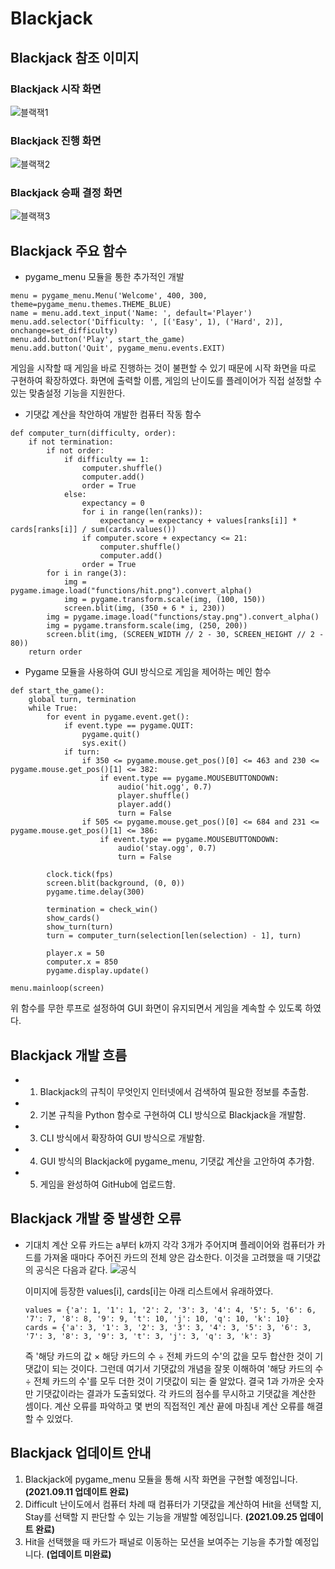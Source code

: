 # Blackjack

## Blackjack 참조 이미지

### Blackjack 시작 화면
![블랙잭1](https://user-images.githubusercontent.com/57312000/135707257-1c4f9282-5261-409c-a23e-730a5972abec.PNG)

### Blackjack 진행 화면
![블랙잭2](https://user-images.githubusercontent.com/57312000/135707259-c062cd59-6959-48db-ad79-c4d988d735d5.PNG)

### Blackjack 승패 결정 화면
![블랙잭3](https://user-images.githubusercontent.com/57312000/135707261-2f7244ba-1d51-4568-9b54-de2fad823f98.PNG)

## Blackjack 주요 함수

+ pygame_menu 모듈을 통한 추가적인 개발
```
menu = pygame_menu.Menu('Welcome', 400, 300, theme=pygame_menu.themes.THEME_BLUE)
name = menu.add.text_input('Name: ', default='Player')
menu.add.selector('Difficulty: ', [('Easy', 1), ('Hard', 2)], onchange=set_difficulty)
menu.add.button('Play', start_the_game)
menu.add.button('Quit', pygame_menu.events.EXIT)
```
게임을 시작할 때 게임을 바로 진행하는 것이 불편할 수 있기 때문에 시작 화면을 따로 구현하여 확장하였다. 화면에 출력할 이름, 게임의 난이도를 플레이어가 직접 설정할 수 있는 맞춤설정 기능을 지원한다.

+ 기댓값 계산을 착안하여 개발한 컴퓨터 작동 함수
```
def computer_turn(difficulty, order):
    if not termination:
        if not order:
            if difficulty == 1:
                computer.shuffle()
                computer.add()
                order = True
            else:
                expectancy = 0
                for i in range(len(ranks)):
                    expectancy = expectancy + values[ranks[i]] * cards[ranks[i]] / sum(cards.values())
                if computer.score + expectancy <= 21:
                    computer.shuffle()
                    computer.add()
                order = True
        for i in range(3):
            img = pygame.image.load("functions/hit.png").convert_alpha()
            img = pygame.transform.scale(img, (100, 150))
            screen.blit(img, (350 + 6 * i, 230))
        img = pygame.image.load("functions/stay.png").convert_alpha()
        img = pygame.transform.scale(img, (250, 200))
        screen.blit(img, (SCREEN_WIDTH // 2 - 30, SCREEN_HEIGHT // 2 - 80))
    return order
```

+ Pygame 모듈을 사용하여 GUI 방식으로 게임을 제어하는 메인 함수
```
def start_the_game():
    global turn, termination
    while True:
        for event in pygame.event.get():
            if event.type == pygame.QUIT:
                pygame.quit()
                sys.exit()
            if turn:
                if 350 <= pygame.mouse.get_pos()[0] <= 463 and 230 <= pygame.mouse.get_pos()[1] <= 382:
                    if event.type == pygame.MOUSEBUTTONDOWN:
                        audio('hit.ogg', 0.7)
                        player.shuffle()
                        player.add()
                        turn = False
                if 505 <= pygame.mouse.get_pos()[0] <= 684 and 231 <= pygame.mouse.get_pos()[1] <= 386:
                    if event.type == pygame.MOUSEBUTTONDOWN:
                        audio('stay.ogg', 0.7)
                        turn = False

        clock.tick(fps)
        screen.blit(background, (0, 0))
        pygame.time.delay(300)

        termination = check_win()
        show_cards()
        show_turn(turn)
        turn = computer_turn(selection[len(selection) - 1], turn)

        player.x = 50
        computer.x = 850
        pygame.display.update()
        
menu.mainloop(screen)
```
위 함수를 무한 루프로 설정하여 GUI 화면이 유지되면서 게임을 계속할 수 있도록 하였다.

## Blackjack 개발 흐름

  + 1. Blackjack의 규칙이 무엇인지 인터넷에서 검색하여 필요한 정보를 추출함.
  + 2. 기본 규칙을 Python 함수로 구현하여 CLI 방식으로 Blackjack을 개발함.
  + 3. CLI 방식에서 확장하여 GUI 방식으로 개발함.
  + 4. GUI 방식의 Blackjack에 pygame_menu, 기댓값 계산을 고안하여 추가함.
  + 5. 게임을 완성하여 GitHub에 업로드함.

## Blackjack 개발 중 발생한 오류

  + 기대치 계산 오류
    카드는 a부터 k까지 각각 3개가 주어지며 플레이어와 컴퓨터가 카드를 가져올 때마다 주어진 카드의 전체 양은 감소한다. 이것을 고려했을 때 기댓값의 공식은 다음과 같다.
    ![공식](https://user-images.githubusercontent.com/57312000/135707659-58eaec5a-7c47-4c48-9138-726c72f26374.PNG)
    
    이미지에 등장한 values[i], cards[i]는 아래 리스트에서 유래하였다.
    ```
    values = {'a': 1, '1': 1, '2': 2, '3': 3, '4': 4, '5': 5, '6': 6, '7': 7, '8': 8, '9': 9, 't': 10, 'j': 10, 'q': 10, 'k': 10}
    cards = {'a': 3, '1': 3, '2': 3, '3': 3, '4': 3, '5': 3, '6': 3, '7': 3, '8': 3, '9': 3, 't': 3, 'j': 3, 'q': 3, 'k': 3}
    ```
    즉 '해당 카드의 값 × 해당 카드의 수 ÷ 전체 카드의 수'의 값을 모두 합산한 것이 기댓값이 되는 것이다. 그런데 여기서 기댓값의 개념을 잘못 이해하여 '해당 카드의 수 ÷ 전체 카드의 수'를 모두 더한 것이 기댓값이 되는 줄 알았다. 결국 1과 가까운 숫자만 기댓값이라는 결과가 도출되었다. 각 카드의 점수를 무시하고 기댓값을 계산한 셈이다. 계산 오류를 파악하고 몇 번의 직접적인       계산 끝에 마침내 계산 오류를 해결할 수 있었다.

## Blackjack 업데이트 안내
  
  1. Blackjack에 pygame_menu 모듈을 통해 시작 화면을 구현할 예정입니다. **(2021.09.11 업데이트 완료)**
  2. Difficult 난이도에서 컴퓨터 차례 때 컴퓨터가 기댓값을 계산하여 Hit을 선택할 지, Stay를 선택할 지 판단할 수 있는 기능을 개발할 예정입니다. **(2021.09.25 업데이트 완료)**
  3. Hit을 선택했을 때 카드가 패널로 이동하는 모션을 보여주는 기능을 추가할 예정입니다. **(업데이트 미완료)**
